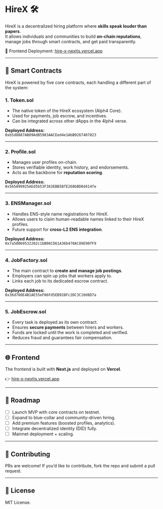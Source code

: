 # HireX 🛠️

HireX is a decentralized hiring platform where **skills speak louder than papers**.  
It allows individuals and communities to build **on-chain reputations**, manage jobs through smart contracts, and get paid transparently.

🚀 Frontend Deployment: [hire-x-nextjs.vercel.app](https://hire-x-nextjs.vercel.app/)

---

## 📜 Smart Contracts

HireX is powered by five core contracts, each handling a different part of the system:

### 1. **Token.sol**

- The native token of the HireX ecosystem (Alph4 Core).
- Used for payments, job escrow, and incentives.
- Can be integrated across other dApps in the 4lph4 verse.

**Deployed Address:**  
`0xb5d8887AB09AdB5983AACEed4e1AbB9267407823`

---

### 2. **Profile.sol**

- Manages user profiles on-chain.
- Stores verifiable identity, work history, and endorsements.
- Acts as the backbone for **reputation scoring**.

**Deployed Address:**  
`0x565A99925AEd5b53F363EBB5BfE268bBD8d414fe`

---

### 3. **ENSManager.sol**

- Handles ENS-style name registrations for HireX.
- Allows users to claim human-readable names linked to their HireX profiles.
- Future support for **cross-L2 ENS integration**.

**Deployed Address:**  
`0x7a58069532202c1bB06CD61A36b470AC89E90fF9`

---

### 4. **JobFactory.sol**

- The main contract to **create and manage job postings**.
- Employers can spin up jobs that workers apply to.
- Links each job to its dedicated escrow contract.

**Deployed Address:**  
`0x36d760E4B1AE55eF86Fd5EB928Fc2DC3C10d8D7a`

---

### 5. **JobEscrow.sol**

- Every task is deployed as its own contract.
- Ensures **secure payments** between hirers and workers.
- Funds are locked until the work is completed and verified.
- Reduces fraud and guarantees fair compensation.

---

## 🌐 Frontend

The frontend is built with **Next.js** and deployed on **Vercel**.

👉 [hire-x-nextjs.vercel.app](https://hire-x-nextjs.vercel.app/)

---

## 🔮 Roadmap

- [ ] Launch MVP with core contracts on testnet.
- [ ] Expand to blue-collar and community-driven hiring.
- [ ] Add premium features (boosted profiles, analytics).
- [ ] Integrate decentralized identity (DID) fully.
- [ ] Mainnet deployment + scaling.

---

## 🤝 Contributing

PRs are welcome! If you’d like to contribute, fork the repo and submit a pull request.

---

## 📄 License

MIT License.
